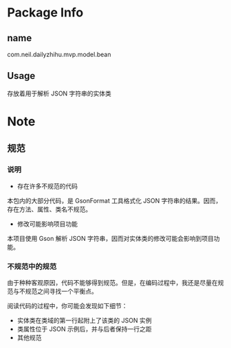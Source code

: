 # Package Info
## name
com.neil.dailyzhihu.mvp.model.bean

## Usage
存放着用于解析 JSON 字符串的实体类

# Note

## 规范

### 说明

- 存在许多不规范的代码

本包内的大部分代码，是 GsonFormat 工具格式化 JSON 字符串的结果。因而，存在方法、属性、类名不规范。

- 修改可能影响项目功能

本项目使用 Gson 解析 JSON 字符串，因而对实体类的修改可能会影响到项目功能。

### 不规范中的规范

由于种种客观原因，代码不能够得到规范。但是，在编码过程中，我还是尽量在规范与不规范之间寻找一个平衡点。

阅读代码的过程中，你可能会发现如下细节：
- 实体类在类域的第一行起附上了该类的 JSON 实例
- 类属性位于 JSON 示例后，并与后者保持一行之距
- 其他规范
